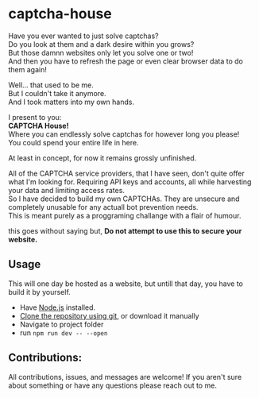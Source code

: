 # captcha-house

Have you ever wanted to just solve captchas?  
Do you look at them and a dark desire within you grows?  
But those damnn websites only let you solve one or two!  
And then you have to refresh the page or even clear browser data to do them again!  

Well... that used to be me.  
But I couldn't take it anymore.  
And I took matters into my own hands.  

I present to you:  
**CAPTCHA House!**  
Where you can endlessly solve captchas for however long you please!  
You could spend your entire life in here.  

At least in concept, for now it remains grossly unfinished.  

All of the CAPTCHA service providers, that I have seen, don't quite offer what I'm looking for. Requiring API keys and accounts, all while harvesting your data and limiting access rates.  
So I have decided to build my own CAPTCHAs. They are unsecure and completely unusable for any actuall bot prevention needs.  
This is meant purely as a proggraming challange with a flair of humour.  

this goes without saying but, **Do not attempt to use this to secure your website.**  

## Usage
This will one day be hosted as a website, but untill that day, you have to build it by yourself.

* Have [Node.js](https://nodejs.dev/en/learn/how-to-install-nodejs/) installed.
* [Clone the repository using git](https://docs.github.com/en/repositories/creating-and-managing-repositories/cloning-a-repository), or download it manually
* Navigate to project folder
* run `npm run dev -- --open`


## Contributions:
All contributions, issues, and messages are welcome! If you aren't sure about something or have any questions please reach out to me.
